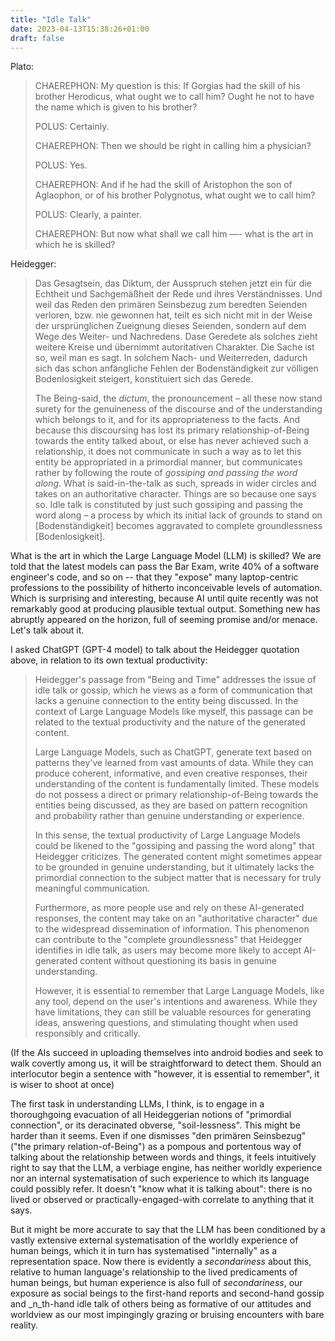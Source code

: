 ```yaml
---
title: "Idle Talk"
date: 2023-04-13T15:38:26+01:00
draft: false
---
```

Plato:

> CHAEREPHON: My question is this: If Gorgias had the skill of his brother Herodicus, what ought we to call him? Ought he not to have the name which is given to his brother?
>
> POLUS: Certainly.
>
> CHAEREPHON: Then we should be right in calling him a physician?
>
> POLUS: Yes.
>
> CHAEREPHON: And if he had the skill of Aristophon the son of Aglaophon, or of his brother Polygnotus, what ought we to call him?
>
> POLUS: Clearly, a painter.
>
> CHAEREPHON: But now what shall we call him —- what is the art in which he is skilled?

Heidegger:

> Das Gesagtsein, das Diktum, der Ausspruch stehen jetzt ein für die Echtheit und Sachgemäßheit der Rede und ihres Verständnisses. Und weil das Reden den primären Seinsbezug zum beredten Seienden verloren, bzw. nie gewonnen hat, teilt es sich nicht mit in der Weise der ursprünglichen Zueignung dieses Seienden, sondern auf dem Wege des Weiter- und Nachredens. Dase Geredete als solches zieht weitere Kreise und übernimmt autoritativen Charakter. Die Sache ist so, weil man es sagt. In solchem Nach- und Weiterreden, dadurch sich das schon anfängliche Fehlen der Bodenständigkeit zur völligen Bodenlosigkeit steigert, konstituiert sich das Gerede.
>
> The Being-said, the _dictum_, the pronouncement – all these now stand surety for the genuineness of the discourse and of the understanding which belongs to it, and for its appropriateness to the facts. And because this discoursing has lost its primary relationship-of-Being towards the entity talked about, or else has never achieved such a relationship, it does not communicate in such a way as to let this entity be appropriated in a primordial manner, but communicates rather by following the route of _gossiping  and passing the word along_. What is said-in-the-talk as such, spreads in wider circles and takes on an authoritative character. Things are so because one says so. Idle talk is constituted by just such gossiping and passing the word along – a process by which its initial lack of grounds to stand on [Bodenständigkeit] becomes aggravated to complete groundlessness [Bodenlosigkeit].

What is the art in which the Large Language Model (LLM) is skilled? We are told that the latest models can pass the Bar Exam, write 40% of a software engineer's code, and so on -- that they "expose" many laptop-centric professions to the possibility of hitherto inconceivable levels of automation. Which is surprising and interesting, because AI until quite recently was not remarkably good at producing plausible textual output. Something new has abruptly appeared on the horizon, full of seeming promise and/or menace. Let's talk about it.

I asked ChatGPT (GPT-4 model) to talk about the Heidegger quotation above, in relation to its own textual productivity:

> Heidegger's passage from "Being and Time" addresses the issue of idle talk or gossip, which he views as a form of communication that lacks a genuine connection to the entity being discussed. In the context of Large Language Models like myself, this passage can be related to the textual productivity and the nature of the generated content.
>
> Large Language Models, such as ChatGPT, generate text based on patterns they've learned from vast amounts of data. While they can produce coherent, informative, and even creative responses, their understanding of the content is fundamentally limited. These models do not possess a direct or primary relationship-of-Being towards the entities being discussed, as they are based on pattern recognition and probability rather than genuine understanding or experience.
>
> In this sense, the textual productivity of Large Language Models could be likened to the "gossiping and passing the word along" that Heidegger criticizes. The generated content might sometimes appear to be grounded in genuine understanding, but it ultimately lacks the primordial connection to the subject matter that is necessary for truly meaningful communication.
>
> Furthermore, as more people use and rely on these AI-generated responses, the content may take on an "authoritative character" due to the widespread dissemination of information. This phenomenon can contribute to the "complete groundlessness" that Heidegger identifies in idle talk, as users may become more likely to accept AI-generated content without questioning its basis in genuine understanding.
>
> However, it is essential to remember that Large Language Models, like any tool, depend on the user's intentions and awareness. While they have limitations, they can still be valuable resources for generating ideas, answering questions, and stimulating thought when used responsibly and critically.

(If the AIs succeed in uploading themselves into android bodies and seek to walk covertly among us, it will be straightforward to detect them. Should an interlocutor begin a sentence with "however, it is essential to remember", it is wiser to shoot at once)

The first task in understanding LLMs, I think, is to engage in a thoroughgoing evacuation of all Heideggerian notions of "primordial connection", or its deracinated obverse, "soil-lessness".  This might be harder than it seems. Even if one dismisses "den primären Seinsbezug" ("the primary relation-of-Being") as a pompous and portentous way of talking about the relationship between words and things, it feels intuitively right to say that the LLM, a verbiage engine, has neither worldly experience nor an internal systematisation of such experience to which its language could possibly refer. It doesn't "know what it is talking about": there is no lived or observed or practically-engaged-with correlate to anything that it says.

But it might be more accurate to say that the LLM has been conditioned by a vastly extensive external systematisation of the worldly experience of human beings, which it in turn has systematised "internally" as a representation space. Now there is evidently a _secondariness_ about this, relative to human language's relationship to the lived predicaments of human beings, but human experience is also full of _secondariness_, our exposure as social beings to the first-hand reports and second-hand gossip and _n_th-hand idle talk of others being as formative of our attitudes and worldview as our most impingingly grazing or bruising encounters with bare reality.
